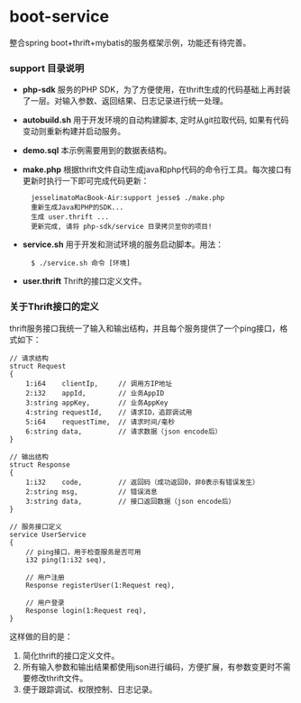 # boot-service
整合spring boot+thrift+mybatis的服务框架示例，功能还有待完善。

### support 目录说明

* **php-sdk** 服务的PHP SDK，为了方便使用，在thrift生成的代码基础上再封装了一层。对输入参数、返回结果、日志记录进行统一处理。
* **autobuild.sh** 用于开发环境的自动构建脚本, 定时从git拉取代码, 如果有代码变动则重新构建并启动服务。
* **demo.sql** 本示例需要用到的数据表结构。
* **make.php** 根据thrift文件自动生成java和php代码的命令行工具。每次接口有更新时执行一下即可完成代码更新：

		jesselimatoMacBook-Air:support jesse$ ./make.php 
		重新生成Java和PHP的SDK...
		生成 user.thrift ...
		更新完成, 请将 php-sdk/service 目录拷贝至你的项目!
		
* **service.sh** 用于开发和测试环境的服务启动脚本。用法：
		
		$ ./service.sh 命令 [环境]

* **user.thrift** Thrift的接口定义文件。

### 关于Thrift接口的定义

thrift服务接口我统一了输入和输出结构，并且每个服务提供了一个ping接口，格式如下：

    // 请求结构
    struct Request
    {
        1:i64    clientIp,     // 调用方IP地址
        2:i32    appId,        // 业务AppID
        3:string appKey,       // 业务AppKey
        4:string requestId,    // 请求ID，追踪调试用
        5:i64    requestTime,  // 请求时间/毫秒
        6:string data,         // 请求数据（json encode后）
    }
    
    // 输出结构
    struct Response
    {
        1:i32    code,         // 返回码（成功返回0，非0表示有错误发生）
        2:string msg,          // 错误消息
        3:string data,         // 接口返回数据（json encode后）
    }
    
    // 服务接口定义
    service UserService
    {
        // ping接口，用于检查服务是否可用
        i32 ping(1:i32 seq),
    
        // 用户注册
        Response registerUser(1:Request req),
    
        // 用户登录
        Response login(1:Request req),
    }
    
这样做的目的是：

1. 简化thrift的接口定义文件。
2. 所有输入参数和输出结果都使用json进行编码，方便扩展，有参数变更时不需要修改thrift文件。
3. 便于跟踪调试、权限控制、日志记录。
